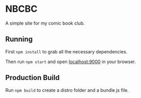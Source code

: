 # NBCBC

A simple site for my comic book club.

## Running

First `npm install` to grab all the necessary dependencies.

Then run `npm start` and open <localhost:9000> in your browser.

## Production Build

Run `npm build` to create a distro folder and a bundle.js file.
